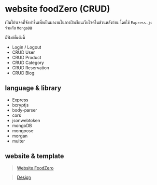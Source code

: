 # website foodZero (CRUD)

เป็นโปรเจคที่จัดทำขึ้นเพื่อเป็นผลงานในการฝึกเขียนเว็บไซต์ในส่วนหลังบ้าน โดยใช้ `Express.js` ร่วมกับ `MongoDB`

มีฟังก์ชั่นดังนี้

* Login / Logout
* CRUD User
* CRUD Product
* CRUD Category
* CRUD Reservation
* CRUD Blog

## language & library

* Express
* bcryptjs
* body-parser
* cors
* jsonwebtoken
* mongoDB
* mongoose
* morgan
* multer

## website & template

> [Website FoodZero](https://food-zero.vercel.app/)

> [Design](https://www.figma.com/file/yAr5LbuSqNFvBdUBTdfHxX/Food-for-Figma-Web-Template-(Community)?node-id=5805%3A1118&t=SRjOAprSouQ08qkS-0)
